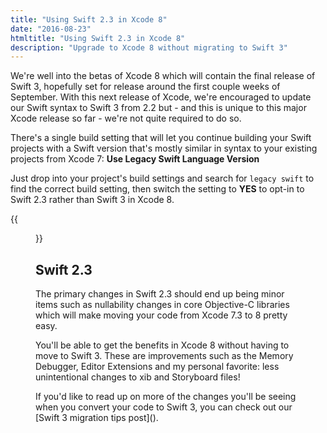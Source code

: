 ```yaml
---
title: "Using Swift 2.3 in Xcode 8"
date: "2016-08-23"
htmltitle: "Using Swift 2.3 in Xcode 8"
description: "Upgrade to Xcode 8 without migrating to Swift 3"
---
```


We're well into the betas of Xcode 8 which will contain the final release of Swift 3, hopefully set for release around the first couple weeks of September. With this next release of Xcode, we're encouraged to update our Swift syntax to Swift 3 from 2.2 but - and this is unique to this major Xcode release so far - we're not quite required to do so.

There's a single build setting that will let you continue building your Swift projects with a Swift version that's mostly similar in syntax to your existing projects from Xcode 7: __Use Legacy Swift Language Version__

Just drop into your project's build settings and search for `legacy swift` to find the correct build setting, then switch the setting to __YES__ to opt-in to Swift 2.3 rather than Swift 3 in Xcode 8.

{{<figure src="/images/legacy-swift.png" title="Use Legacy Swift Language Version in Xcode 8">}}

## Swift 2.3

The primary changes in Swift 2.3 should end up being minor items such as nullability changes in core Objective-C libraries which will make moving your code from Xcode 7.3 to 8 pretty easy.

You'll be able to get the benefits in Xcode 8 without having to move to Swift 3. These are improvements such as the Memory Debugger, Editor Extensions and my personal favorite: less unintentional changes to xib and Storyboard files!

<div class="hidden">
If you'd like to read up on more of the changes you'll be seeing when you convert your code to Swift 3, you can check out our [Swift 3 migration tips post]().
</div>